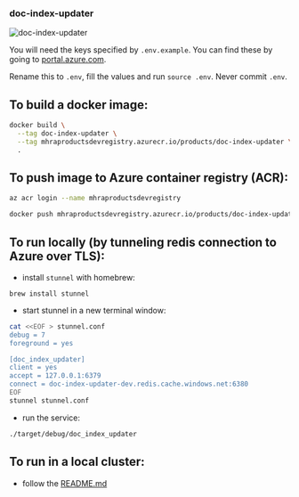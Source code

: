 ### doc-index-updater

![doc-index-updater](https://github.com/MHRA/products/workflows/doc-index-updater/badge.svg)

You will need the keys specified by `.env.example`.
You can find these by going to [portal.azure.com][azure portal].

Rename this to `.env`, fill the values and run `source .env`.
Never commit `.env`.

## To build a docker image:

```bash
docker build \
  --tag doc-index-updater \
  --tag mhraproductsdevregistry.azurecr.io/products/doc-index-updater \
  .
```

## To push image to Azure container registry (ACR):

```bash
az acr login --name mhraproductsdevregistry

docker push mhraproductsdevregistry.azurecr.io/products/doc-index-updater
```

## To run locally (by tunneling redis connection to Azure over TLS):

- install `stunnel` with homebrew:

```
brew install stunnel
```

- start stunnel in a new terminal window:

```bash
cat <<EOF > stunnel.conf
debug = 7
foreground = yes

[doc_index_updater]
client = yes
accept = 127.0.0.1:6379
connect = doc-index-updater-dev.redis.cache.windows.net:6380
EOF
stunnel stunnel.conf
```

- run the service:

```bash
./target/debug/doc_index_updater
```

## To run in a local cluster:

- follow the [README.md](./examples/local-cluster/README.md)

[azure portal]: https://portal.azure.com/
